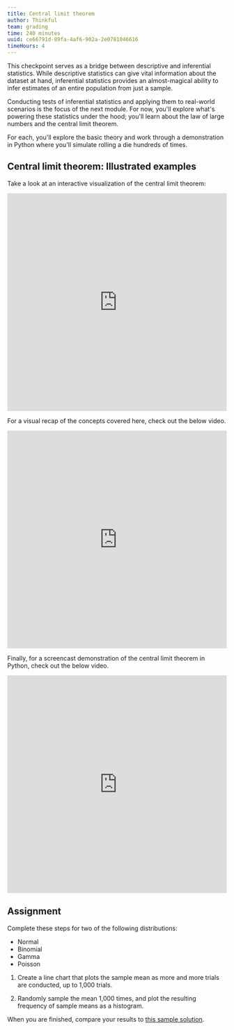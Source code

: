```yaml
---
title: Central limit theorem
author: Thinkful
team: grading
time: 240 minutes
uuid: ce66791d-89fa-4af6-902a-2e0781046616
timeHours: 4
---
```


This checkpoint serves as a bridge between descriptive and inferential statistics. While descriptive statistics can give vital information about the dataset at hand, inferential statistics provides an almost-magical ability to infer estimates of an entire population from just a sample.

Conducting tests of inferential statistics and applying them to real-world scenarios is the focus of the next module. For now, you'll explore what's powering these statistics under the hood; you'll learn about the law of large numbers and the central limit theorem.

For each, you'll explore the basic theory and work through a demonstration in Python where you'll simulate rolling a die hundreds of times.

<jupyter notebook-name="checkpoint_sampling_and_the_central_limit_theorem" course-code="DSBC"></jupyter>

## Central limit theorem: Illustrated examples

Take a look at an interactive visualization of the central limit theorem:

<iframe src='https://seeing-theory.brown.edu/probability-distributions/index.html#section3' frameborder="0" height='500px' width="100%" webkitallowfullscreen mozallowfullscreen allowfullscreen></iframe>


For a visual recap of the concepts covered here, check out the below video.

<iframe id="kaltura_player_1604698822" src="https://cdnapisec.kaltura.com/p/2315191/sp/231519100/embedIframeJs/uiconf_id/45331192/partner_id/2315191?iframeembed=true&playerId=kaltura_player_1604698822&entry_id=1_ko6cjwrr" width="100%" height="500" allowfullscreen webkitallowfullscreen mozAllowFullScreen allow="autoplay *; fullscreen *; encrypted-media *" frameborder="0"></iframe>

Finally, for a screencast demonstration of the central limit theorem in Python, check out the below video.

<iframe id="kaltura_player_1604704767" src="https://cdnapisec.kaltura.com/p/2315191/sp/231519100/embedIframeJs/uiconf_id/45331192/partner_id/2315191?iframeembed=true&playerId=kaltura_player_1604704767&entry_id=1_s6x7dxpc" width="100%" height="500" allowfullscreen webkitallowfullscreen mozAllowFullScreen allow="autoplay *; fullscreen *; encrypted-media *" frameborder="0"></iframe>


## Assignment

Complete these steps for two of the following distributions:

- Normal
- Binomial
- Gamma
- Poisson


1. Create a line chart that plots the sample mean as more and more trials are conducted, up to 1,000 trials.

2. Randomly sample the mean 1,000 times, and plot the resulting frequency of sample means as a histogram.


When you are finished, compare your results to [this sample solution](https://github.com/Thinkful-Ed/data-201-assignment-solutions/blob/master/python_4_central_limit_theorem/answers_probability_central_limit_theory_drills.ipynb).

